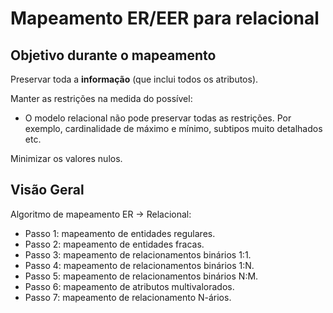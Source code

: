 # Mapeamento ER/EER para relacional

## Objetivo durante o mapeamento

Preservar toda a **informação** (que inclui todos os atributos).

Manter as restrições na medida do possível:
* O modelo relacional não pode preservar todas as restrições. Por exemplo, cardinalidade de máximo e mínimo, subtipos muito detalhados etc.

Minimizar os valores nulos.

## Visão Geral

Algoritmo de mapeamento ER -> Relacional:
* Passo 1: mapeamento de entidades regulares.
* Passo 2: mapeamento de entidades fracas.
* Passo 3: mapeamento de relacionamentos binários 1:1.
* Passo 4: mapeamento de relacionamentos binários 1:N.
* Passo 5: mapeamento de relacionamentos binários N:M.
* Passo 6: mapeamento de atributos multivalorados.
* Passo 7: mapeamento de relacionamento N-ários.

